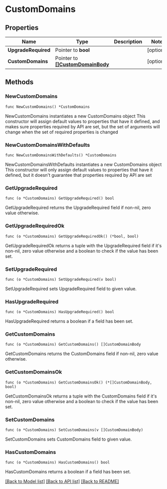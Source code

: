 # CustomDomains

## Properties

Name | Type | Description | Notes
------------ | ------------- | ------------- | -------------
**UpgradeRequired** | Pointer to **bool** |  | [optional] 
**CustomDomains** | Pointer to [**[]CustomDomainBody**](CustomDomainBody.md) |  | [optional] 

## Methods

### NewCustomDomains

`func NewCustomDomains() *CustomDomains`

NewCustomDomains instantiates a new CustomDomains object
This constructor will assign default values to properties that have it defined,
and makes sure properties required by API are set, but the set of arguments
will change when the set of required properties is changed

### NewCustomDomainsWithDefaults

`func NewCustomDomainsWithDefaults() *CustomDomains`

NewCustomDomainsWithDefaults instantiates a new CustomDomains object
This constructor will only assign default values to properties that have it defined,
but it doesn't guarantee that properties required by API are set

### GetUpgradeRequired

`func (o *CustomDomains) GetUpgradeRequired() bool`

GetUpgradeRequired returns the UpgradeRequired field if non-nil, zero value otherwise.

### GetUpgradeRequiredOk

`func (o *CustomDomains) GetUpgradeRequiredOk() (*bool, bool)`

GetUpgradeRequiredOk returns a tuple with the UpgradeRequired field if it's non-nil, zero value otherwise
and a boolean to check if the value has been set.

### SetUpgradeRequired

`func (o *CustomDomains) SetUpgradeRequired(v bool)`

SetUpgradeRequired sets UpgradeRequired field to given value.

### HasUpgradeRequired

`func (o *CustomDomains) HasUpgradeRequired() bool`

HasUpgradeRequired returns a boolean if a field has been set.

### GetCustomDomains

`func (o *CustomDomains) GetCustomDomains() []CustomDomainBody`

GetCustomDomains returns the CustomDomains field if non-nil, zero value otherwise.

### GetCustomDomainsOk

`func (o *CustomDomains) GetCustomDomainsOk() (*[]CustomDomainBody, bool)`

GetCustomDomainsOk returns a tuple with the CustomDomains field if it's non-nil, zero value otherwise
and a boolean to check if the value has been set.

### SetCustomDomains

`func (o *CustomDomains) SetCustomDomains(v []CustomDomainBody)`

SetCustomDomains sets CustomDomains field to given value.

### HasCustomDomains

`func (o *CustomDomains) HasCustomDomains() bool`

HasCustomDomains returns a boolean if a field has been set.


[[Back to Model list]](../README.md#documentation-for-models) [[Back to API list]](../README.md#documentation-for-api-endpoints) [[Back to README]](../README.md)


